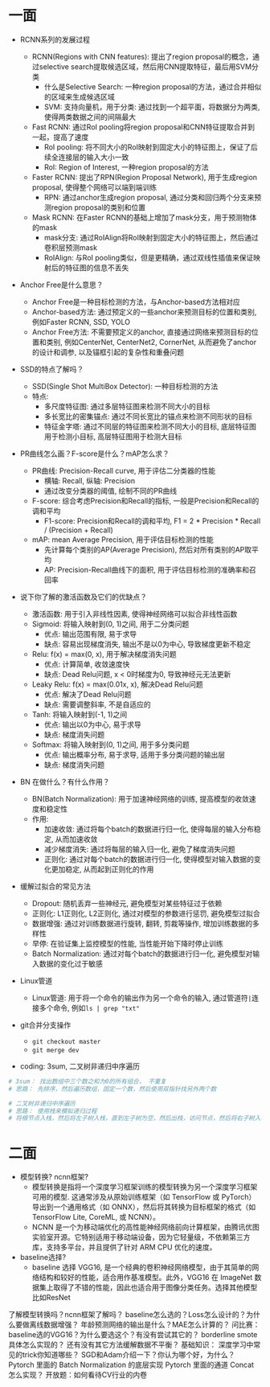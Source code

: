 # 一面
- RCNN系列的发展过程
  - RCNN(Regions with CNN features): 提出了region proposal的概念，通过selective search提取候选区域，然后用CNN提取特征，最后用SVM分类
    - 什么是Selective Search: 一种region proposal的方法，通过合并相似的区域来生成候选区域
    - SVM: 支持向量机，用于分类: 通过找到一个超平面，将数据分为两类, 使得两类数据之间的间隔最大
  - Fast RCNN: 通过RoI pooling将region proposal和CNN特征提取合并到一起，提高了速度
    - RoI pooling: 将不同大小的RoI映射到固定大小的特征图上，保证了后续全连接层的输入大小一致
    - RoI: Region of Interest, 一种region proposal的方法
  - Faster RCNN: 提出了RPN(Region Proposal Network), 用于生成region proposal, 使得整个网络可以端到端训练
    - RPN: 通过anchor生成region proposal, 通过分类和回归两个分支来预测region proposal的类别和位置
  - Mask RCNN: 在Faster RCNN的基础上增加了mask分支，用于预测物体的mask
    - mask分支: 通过RoIAlign将RoI映射到固定大小的特征图上，然后通过卷积层预测mask
    - RoIAlign: 与RoI pooling类似，但是更精确，通过双线性插值来保证映射后的特征图的信息不丢失

- Anchor Free是什么意思？
  - Anchor Free是一种目标检测的方法，与Anchor-based方法相对应
  - Anchor-based方法: 通过预定义的一些anchor来预测目标的位置和类别, 例如Faster RCNN, SSD, YOLO
  - Anchor Free方法: 不需要预定义的anchor, 直接通过网络来预测目标的位置和类别, 例如CenterNet, CenterNet2, CornerNet, 从而避免了anchor的设计和调参, 以及锚框引起的复杂性和重叠问题
- SSD的特点了解吗？
  - SSD(Single Shot MultiBox Detector): 一种目标检测的方法
  - 特点:
    - 多尺度特征图: 通过多层特征图来检测不同大小的目标
    - 多长宽比的密集锚点: 通过不同长宽比的锚点来检测不同形状的目标
    - 特征金字塔: 通过不同层的特征图来检测不同大小的目标, 底层特征图用于检测小目标, 高层特征图用于检测大目标
- PR曲线怎么画？F-score是什么？mAP怎么求？
  - PR曲线: Precision-Recall curve, 用于评估二分类器的性能
    - 横轴: Recall, 纵轴: Precision
    - 通过改变分类器的阈值, 绘制不同的PR曲线
  - F-score: 综合考虑Precision和Recall的指标, 一般是Precision和Recall的调和平均
    - F1-score: Precision和Recall的调和平均, F1 = 2 * Precision * Recall / (Precision + Recall)
  - mAP: mean Average Precision, 用于评估目标检测的性能
    - 先计算每个类别的AP(Average Precision), 然后对所有类别的AP取平均
    - AP: Precision-Recall曲线下的面积, 用于评估目标检测的准确率和召回率
- 说下你了解的激活函数及它们的优缺点？
  - 激活函数: 用于引入非线性因素, 使得神经网络可以拟合非线性函数
  - Sigmoid: 将输入映射到(0, 1)之间, 用于二分类问题
    - 优点: 输出范围有限, 易于求导
    - 缺点: 容易出现梯度消失, 输出不是以0为中心, 导致梯度更新不稳定
  - Relu: f(x) = max(0, x), 用于解决梯度消失问题
    - 优点: 计算简单, 收敛速度快
    - 缺点: Dead Relu问题, x < 0时梯度为0, 导致神经元无法更新
  - Leaky Relu: f(x) = max(0.01x, x), 解决Dead Relu问题
    - 优点: 解决了Dead Relu问题
    - 缺点: 需要调整斜率, 不是自适应的
  - Tanh: 将输入映射到(-1, 1)之间
    - 优点: 输出以0为中心, 易于求导
    - 缺点: 梯度消失问题
  - Softmax: 将输入映射到(0, 1)之间, 用于多分类问题
    - 优点: 输出概率分布, 易于求导, 适用于多分类问题的输出层
    - 缺点: 梯度消失问题
- BN 在做什么？有什么作用？
  - BN(Batch Normalization): 用于加速神经网络的训练, 提高模型的收敛速度和稳定性
  - 作用:
    - 加速收敛: 通过将每个batch的数据进行归一化, 使得每层的输入分布稳定, 从而加速收敛
    - 减少梯度消失: 通过将每层的输入归一化, 避免了梯度消失问题
    - 正则化: 通过对每个batch的数据进行归一化, 使得模型对输入数据的变化更加稳定, 从而起到正则化的作用
- 缓解过拟合的常见方法
  - Dropout: 随机丢弃一些神经元, 避免模型对某些特征过于依赖
  - 正则化: L1正则化, L2正则化, 通过对模型的参数进行惩罚, 避免模型过拟合
  - 数据增强: 通过对训练数据进行旋转, 翻转, 剪裁等操作, 增加训练数据的多样性
  - 早停: 在验证集上监控模型的性能, 当性能开始下降时停止训练
  - Batch Normalization: 通过对每个batch的数据进行归一化, 避免模型对输入数据的变化过于敏感
- Linux管道
  - Linux管道: 用于将一个命令的输出作为另一个命令的输入, 通过管道符`|`连接多个命令, 例如`ls | grep "txt"`
- git合并分支操作
  - `git checkout master`
  - `git merge dev`
- coding: 3sum, 二叉树非递归中序遍历

```python
# 3sum： 找出数组中三个数之和为0的所有组合， 不重复
# 思路： 先排序，然后遍历数组，固定一个数，然后使用双指针找另外两个数
```

```python
# 二叉树非递归中序遍历
# 思路： 使用栈来模拟递归过程
# 将根节点入栈，然后将左子树入栈，直到左子树为空，然后出栈，访问节点，然后将右子树入栈，重复上述过程
```


# 二面

- 模型转换? ncnn框架?
  - 模型转换是指将一个深度学习框架训练的模型转换为另一个深度学习框架可用的模型. 这通常涉及从原始训练框架（如 TensorFlow 或 PyTorch）导出到一个通用格式（如 ONNX），然后将其转换为目标框架的格式（如 TensorFlow Lite, CoreML, 或 NCNN）。
  - NCNN 是一个为移动端优化的高性能神经网络前向计算框架，由腾讯优图实验室开源。它特别适用于移动端设备，因为它轻量级，不依赖第三方库，支持多平台，并且提供了针对 ARM CPU 优化的速度。
- baseline选择?
  - baseline 选择 VGG16, 是一个经典的卷积神经网络模型，由于其简单的网络结构和较好的性能，适合用作基准模型。此外，VGG16 在 ImageNet 数据集上取得了不错的性能，因此也适合用于图像分类任务。选择其他模型比如ResNet

了解模型转换吗？ncnn框架了解吗？
baseline怎么选的？Loss怎么设计的？为什么要做离线数据增强？
年龄预测网络的输出是什么？MAE怎么计算的？
问比赛：
baseline选的VGG16？为什么要选这个？有没有尝试其它的？
borderline smote具体怎么实现的？
还有没有其它方法缓解数据不平衡？
基础知识：
深度学习中常见的trick你知道哪些？
SGD和Adam介绍一下？你认为哪个好，为什么？
Pytorch 里面的 Batch Normalization 的底层实现
Pytorch 里面的通道 Concat 怎么实现？
开放题：如何看待CV行业的内卷
